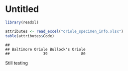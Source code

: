 Untitled
================

``` r
library(readxl)

attributes <- read_excel("oriole_specimen_info.xlsx")
table(attributes$Code)
```

    ## 
    ## Baltimore Oriole Bullock's Oriole 
    ##               39               80

Still testing
